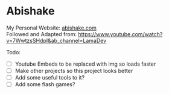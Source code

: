 # Abishake
My Personal Website: [abishake.com](https://abishakesrithar.github.io/abishake/) \
Followed and Adapted from: https://www.youtube.com/watch?v=7WwtzsSHdpI&ab_channel=LamaDev

Todo:
- [ ] Youtube Embeds to be replaced with img so loads faster
- [ ] Make other projects so this project looks better
- [ ] Add some useful tools to it?
- [ ] Add some flash games?
